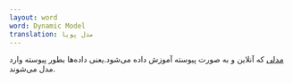 ```yaml
---
layout: word
word: Dynamic Model
translation: مدل پویا
---
```


[مدلی](/m/model) که آنلاین و به صورت پیوسته آموزش داده می‌شود.یعنی داده‌ها بطور پیوسته وارد مدل می‌شوند.
